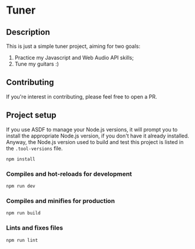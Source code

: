 # Tuner

## Description

This is just a simple tuner project, aiming for two goals:

1. Practice my Javascript and Web Audio API skills;
2. Tune my guitars :)

## Contributing

If you're interest in contributing, please feel free to open a PR.

## Project setup

If you use ASDF to manage your Node.js versions, it will prompt you to install the appropriate Node.js version, if you don't have it already installed.
Anyway, the Node.js version used to build and test this project is listed in the `.tool-versions` file.

```
npm install
```

### Compiles and hot-reloads for development
```
npm run dev
```

### Compiles and minifies for production
```
npm run build
```

### Lints and fixes files
```
npm run lint
```
